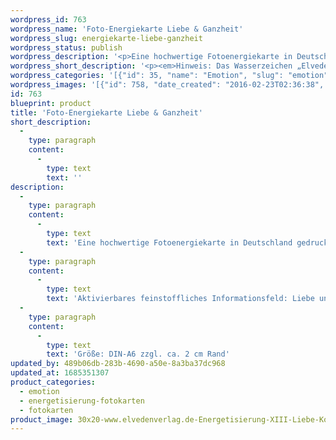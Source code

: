 ```yaml
---
wordpress_id: 763
wordpress_name: 'Foto-Energiekarte Liebe & Ganzheit'
wordpress_slug: energiekarte-liebe-ganzheit
wordpress_status: publish
wordpress_description: '<p>Eine hochwertige Fotoenergiekarte in Deutschland gedruckt und in Handarbeit laminiert. Sie ist in Postkartengröße (DIN-A6) oder kleiner gut zu transportieren und kann auch auf den Körper aufgelegt werden.</p><p>Aktivierbares feinstoffliches Informationsfeld: Liebe und Ganzheit sowie dem energetischen Zugang zu den dazugehörigen universellen Wissenspools.</p><p>Größe: DIN-A6 zzgl. ca. 2 cm Rand</p><p>Andere Formate sind individuell für Sie innerhalb weniger Tage herstellbar. Bitte kontaktieren Sie uns hierfür unter <a href="mailto:info@elvedenverlag.de">info@elvedenverlag.de</a>.</p><p><a href="https://my.feenbaum.de/anwendung-energiebilder-foto-laminiert/">Anwendungshinweise</a></p>'
wordpress_short_description: '<p><em>Hinweis: Das Wasserzeichen „Elveden Verlag Energiebild“ wird nicht mit gedruckt</em></p>'
wordpress_categories: '[{"id": 35, "name": "Emotion", "slug": "emotion"}, {"id": 26, "name": "Energetisierung", "slug": "energetisierung-fotokarten"}, {"id": 23, "name": "Fotokarten", "slug": "fotokarten"}]'
wordpress_images: '[{"id": 758, "date_created": "2016-02-23T02:36:38", "date_created_gmt": "2016-02-23T00:36:38", "date_modified": "2016-02-23T02:36:38", "date_modified_gmt": "2016-02-23T00:36:38", "src": "https://my.feenbaum.de/wp-content/uploads/2016/02/30x20-www.elvedenverlag.de-Energetisierung-XIII-Liebe-Kopie_800x800-W.jpg", "name": "30&#215;20 www.elvedenverlag.de Energetisierung XIII Liebe Kopie_800x800-W", "alt": ""}]'
id: 763
blueprint: product
title: 'Foto-Energiekarte Liebe & Ganzheit'
short_description:
  -
    type: paragraph
    content:
      -
        type: text
        text: ''
description:
  -
    type: paragraph
    content:
      -
        type: text
        text: 'Eine hochwertige Fotoenergiekarte in Deutschland gedruckt und in Handarbeit laminiert. Sie ist in Postkartengröße (DIN-A6) oder kleiner gut zu transportieren und kann auch auf den Körper aufgelegt werden.'
  -
    type: paragraph
    content:
      -
        type: text
        text: 'Aktivierbares feinstoffliches Informationsfeld: Liebe und Ganzheit sowie dem energetischen Zugang zu den dazugehörigen universellen Wissenspools.'
  -
    type: paragraph
    content:
      -
        type: text
        text: 'Größe: DIN-A6 zzgl. ca. 2 cm Rand'
updated_by: 489b06db-283b-4690-a50e-8a3ba37dc968
updated_at: 1685351307
product_categories:
  - emotion
  - energetisierung-fotokarten
  - fotokarten
product_image: 30x20-www.elvedenverlag.de-Energetisierung-XIII-Liebe-Kopie_800x800-W.jpg
---
```

